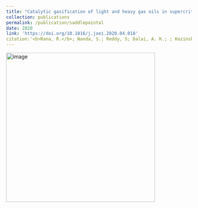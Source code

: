 ```yaml
---
title: "Catalytic gasification of light and heavy gas oils in supercritical water"
collection: publications
permalink: /publication/saddlepointal
date: 2020
link: 'https://doi.org/10.1016/j.joei.2020.04.018'
citation:'<b>Rana, R.</b>; Nanda, S.; Reddy, S; Dalai, A. K.; ; Kozinski, J.; Gökalp, I.'
---
```


<img width="404" alt="image" src="https://github.com/Rachita028/Rachita028.github.io/assets/58958731/2eb341d7-ada6-477a-a446-768b0fcd024d">
